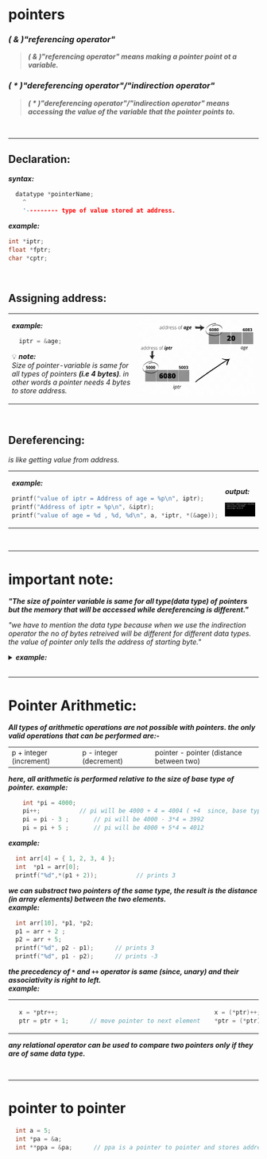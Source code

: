 # pointers

### <em>( & )"referencing operator"</em>
>***_( & )"referencing operator" means making a pointer point ot a variable._***

### <em>( * )"dereferencing operator"/"indirection operator"</em>
>***_( * )"dereferencing operator"/"indirection operator" means accessing the value of the variable that the pointer points to._***

<br/>

---
## Declaration:
***syntax:***
```C
  datatype *pointerName;
    ^
    '--------- type of value stored at address.
```

***example:***
```C
int *iptr;
float *fptr;
char *cptr;
```

<br/>


## Assigning address:
<table>
<tr>
<td width="400">
  
***example:***
```C
  iptr = &age;
```

💡 ***note:*** 
<br/>_Size of pointer-variable is same for all types of pointers **(i.e 4 bytes)**. in other words a pointer needs 4 bytes to store address._

</td>
<td width="500">
<img src="../images/assigning address of pointer.gif" alt="assigning address of pointer">

</td>
</tr>
</table>

<br/>


## Dereferencing:
_is like getting value from address._
<table>
<tr>
<td width="400">
  
***example:***
```C
printf("value of iptr = Address of age = %p\n", iptr);
printf("Address of iptr = %p\n", &iptr);
printf("value of age = %d , %d, %d\n", a, *iptr, *(&age));
```
</td>
<td width="500">
 
***output:***
  
<img src="../images/output screen for pointers.png">

</td>
</tr>
</table>

<br/>

---
# important note:
***"The size of pointer variable is same for all type(data type) of pointers but the memory that will be accessed while dereferencing is different."***

_"we have to mention the data type because when we use the indirection operator the no of bytes retreived will be different for different data types.
the value of pointer only tells the address of starting byte."_

<details>
<summary><b><em> example: </b></em></summary>
<p>

suppose we have a pointer iptr which contains address 2000 and when we write ``*iptr`` the compiler knows that it has to access the information starting at address 2000.
<br/> so the compiler will look at the base type of the pointer and will retrieve the information depending on that base type. 
<br/> for example if base type is int then 4 bytes information will be retrieved, and if base type is double then 8 bytes will be retreived and soon.
<img src="../images/example pointer base type new .png">
</p>
</details>

<br/>

---
# Pointer Arithmetic:
***All types of arithmetic operations are not possible with pointers. the only valid operations that can be performed are:-***
<table>
<tr>
	<td>	p + integer (increment)	</td><td>	p - integer (decrement)	</td><td>	pointer - pointer (distance between two) </td>
</tr>
</table>

***here, all arithmetic is performed relative to the size of base type of pointer.***
***example:***
```C
	int *pi = 4000;
	pi++;			// pi will be 4000 + 4 = 4004 ( +4  since, base type of pi is int)
	pi = pi - 3 ;		// pi will be 4000 - 3*4 = 3992
	pi = pi + 5 ;		// pi will be 4000 + 5*4 = 4012
```

***example:***
```C
  int arr[4] = { 1, 2, 3, 4 };
  int  *p1 = arr[0];
  printf("%d",*(p1 + 2));           // prints 3
```

***we can substract two pointers of the same type, the result is the distance (in array elements) between the two elements.***
<br/>***example:***
```C++
  int arr[10], *p1, *p2;
  p1 = arr + 2 ;
  p2 = arr + 5;
  printf("%d", p2 - p1);      // prints 3
  printf("%d", p1 - p2);      // prints -3
```

***the precedency of ``*`` and ``++`` operator is same (since, unary) and their associativity is right to left.*** 
<br/>***example:***
<table>
<tr>
<td>
  
```C
  x = *ptr++;
  ptr = ptr + 1;      // move pointer to next element
```
</td>
<td>
  
```C
  x = (*ptr)++;
  *ptr = (*ptr) + 1;  // increment element value by 1
```
</td>
</tr>
</table>  


***any relational operator can be used to compare two pointers only if they are of same data type.***

<br/>

---

# pointer to pointer

```C
  int a = 5;
  int *pa = &a;
  int **ppa = &pa;      // ppa is a pointer to pointer and stores address of pa.
```








